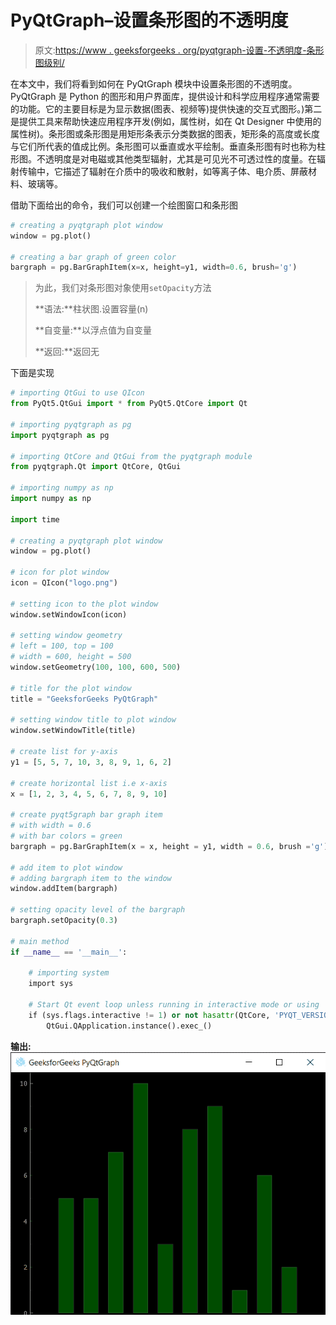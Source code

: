 # PyQtGraph–设置条形图的不透明度

> 原文:[https://www . geeksforgeeks . org/pyqtgraph-设置-不透明度-条形图级别/](https://www.geeksforgeeks.org/pyqtgraph-setting-opacity-level-of-bar-graph/)

在本文中，我们将看到如何在 PyQtGraph 模块中设置条形图的不透明度。PyQtGraph 是 Python 的图形和用户界面库，提供设计和科学应用程序通常需要的功能。它的主要目标是为显示数据(图表、视频等)提供快速的交互式图形。)第二是提供工具来帮助快速应用程序开发(例如，属性树，如在 Qt Designer 中使用的属性树)。条形图或条形图是用矩形条表示分类数据的图表，矩形条的高度或长度与它们所代表的值成比例。条形图可以垂直或水平绘制。垂直条形图有时也称为柱形图。不透明度是对电磁或其他类型辐射，尤其是可见光不可透过性的度量。在辐射传输中，它描述了辐射在介质中的吸收和散射，如等离子体、电介质、屏蔽材料、玻璃等。

借助下面给出的命令，我们可以创建一个绘图窗口和条形图

```py
# creating a pyqtgraph plot window
window = pg.plot()

# creating a bar graph of green color
bargraph = pg.BarGraphItem(x=x, height=y1, width=0.6, brush='g')

```

> 为此，我们对条形图对象使用`setOpacity`方法
> 
> **语法:**柱状图.设置容量(n)
> 
> **自变量:**以浮点值为自变量
> 
> **返回:**返回无

下面是实现

```py
# importing QtGui to use QIcon
from PyQt5.QtGui import * from PyQt5.QtCore import Qt 

# importing pyqtgraph as pg
import pyqtgraph as pg

# importing QtCore and QtGui from the pyqtgraph module
from pyqtgraph.Qt import QtCore, QtGui

# importing numpy as np
import numpy as np

import time

# creating a pyqtgraph plot window
window = pg.plot()

# icon for plot window
icon = QIcon("logo.png")

# setting icon to the plot window
window.setWindowIcon(icon)

# setting window geometry
# left = 100, top = 100
# width = 600, height = 500
window.setGeometry(100, 100, 600, 500)

# title for the plot window
title = "GeeksforGeeks PyQtGraph"

# setting window title to plot window
window.setWindowTitle(title)

# create list for y-axis
y1 = [5, 5, 7, 10, 3, 8, 9, 1, 6, 2]

# create horizontal list i.e x-axis
x = [1, 2, 3, 4, 5, 6, 7, 8, 9, 10]

# create pyqt5graph bar graph item 
# with width = 0.6
# with bar colors = green
bargraph = pg.BarGraphItem(x = x, height = y1, width = 0.6, brush ='g')

# add item to plot window
# adding bargraph item to the window
window.addItem(bargraph)

# setting opacity level of the bargraph
bargraph.setOpacity(0.3)

# main method
if __name__ == '__main__':

    # importing system
    import sys

    # Start Qt event loop unless running in interactive mode or using 
    if (sys.flags.interactive != 1) or not hasattr(QtCore, 'PYQT_VERSION'):
        QtGui.QApplication.instance().exec_()

```

**输出:**
![](img/710f070b5b235f194e5b1d1ba5ac5b10.png)